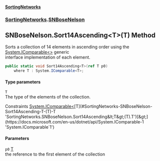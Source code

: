 #### [SortingNetworks](./index.md 'index')
### [SortingNetworks](./SortingNetworks.md 'SortingNetworks').[SNBoseNelson](./SortingNetworks-SNBoseNelson.md 'SortingNetworks.SNBoseNelson')
## SNBoseNelson.Sort14Ascending&lt;T&gt;(T) Method
Sorts a collection of 14 elements in ascending order using the [System.IComparable&lt;&gt;](https://docs.microsoft.com/en-us/dotnet/api/System.IComparable-1 'System.IComparable`1') generic  
interface implementation of each element.  
```csharp
public static void Sort14Ascending<T>(ref T p0)
    where T : System.IComparable<T>;
```
#### Type parameters
<a name='SortingNetworks-SNBoseNelson-Sort14Ascending-T-(T)-T'></a>
`T`  
The type of the elements of the collection.  

Constraints [System.IComparable&lt;](https://docs.microsoft.com/en-us/dotnet/api/System.IComparable-1 'System.IComparable`1')[T](#SortingNetworks-SNBoseNelson-Sort14Ascending-T-(T)-T 'SortingNetworks.SNBoseNelson.Sort14Ascending&lt;T&gt;(T).T')[&gt;](https://docs.microsoft.com/en-us/dotnet/api/System.IComparable-1 'System.IComparable`1')  
  
#### Parameters
<a name='SortingNetworks-SNBoseNelson-Sort14Ascending-T-(T)-p0'></a>
`p0` [T](#SortingNetworks-SNBoseNelson-Sort14Ascending-T-(T)-T 'SortingNetworks.SNBoseNelson.Sort14Ascending&lt;T&gt;(T).T')  
the reference to the first element of the collection  
  
